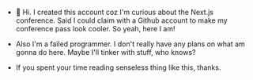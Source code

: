 - 👋 Hi. I created this account coz I'm curious about the Next.js conference. Said I could claim with a Github account to make my conference pass look cooler. So yeah, here I am!

- Also I'm a failed programmer. I don't really have any plans on what am gonna do here. Maybe I'll tinker with stuff, who knows?

- If you spent your time reading senseless thing like this, thanks.

<!---
izumi0791/izumi0791 is a ✨ special ✨ repository because its `README.md` (this file) appears on your GitHub profile.
You can click the Preview link to take a look at your changes.
--->
